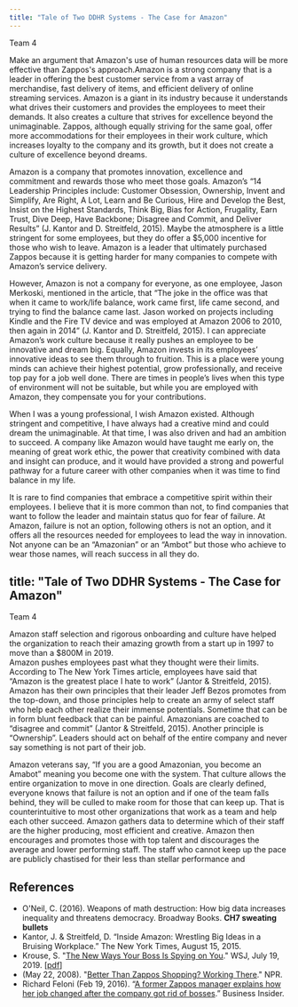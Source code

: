```yaml
---
title: "Tale of Two DDHR Systems - The Case for Amazon"
---
```


Team 4

Make an argument that Amazon's use of human resources data will be more effective than Zappos's approach.Amazon is a strong company that is a leader in offering the best customer service from a vast array of merchandise, fast delivery of items, and efficient delivery of online streaming services. Amazon is a giant in its industry because it understands what drives their customers and provides the employees to meet their demands. It also creates a culture that strives for excellence beyond the unimaginable. Zappos, although equally striving for the same goal, offer more accommodations for their employees in their work culture, which increases loyalty to the company and its growth, but it does not create a culture of excellence beyond dreams. 

Amazon is a company that promotes innovation, excellence and commitment and rewards those who meet those goals.  Amazon’s “14 Leadership Principles include:  Customer Obsession, Ownership, Invent and Simplify, Are Right, A Lot, Learn and Be Curious, Hire and Develop the Best, Insist on the Highest Standards, Think Big, Bias for Action, Frugality, Earn Trust, Dive Deep, Have Backbone; Disagree and Commit, and Deliver Results” (J. Kantor and D. Streitfeld, 2015). Maybe the atmosphere is a little stringent for some employees, but they do offer a $5,000 incentive for those who wish to leave. Amazon is a leader that ultimately purchased Zappos because it is getting harder for many companies to compete with Amazon’s service delivery. 

However, Amazon is not a company for everyone, as one employee, Jason Merkoski, mentioned  in the article, that “The joke in the office was that when it came to work/life balance, work came first, life came second, and trying to find the balance came last. Jason worked on projects including Kindle and the Fire TV device and was employed at Amazon 2006 to 2010, then again in 2014” (J. Kantor and D. Streitfeld, 2015). I can appreciate Amazon’s work culture because it really pushes an employee to be innovative and dream big. Equally, Amazon invests in its employees’ innovative ideas to see them through to fruition. This is a place were young minds can achieve their highest potential, grow professionally, and receive top pay for a job well done. There are times in people’s lives when this type of environment will not be suitable, but while you are employed with Amazon, they compensate you for your contributions. 

When I was a young professional, I wish Amazon existed. Although stringent and competitive, I have always had a creative mind and could dream the unimaginable. At that time, I was also driven and had an ambition to succeed. A company like Amazon would have taught me early on, the meaning of great work ethic, the power that creativity combined with data and insight can produce, and it would have provided a strong and powerful pathway for a future career with other companies when it was time to find balance in my life. 

It is rare to find companies that embrace a competitive spirit within their employees. I believe that it is more common than not, to find companies that want to follow the leader and maintain status quo for fear of failure. At Amazon, failure is not an option, following others is not an option, and it offers all the resources needed for employees to lead the way in innovation. Not anyone can be an “Amazonian” or an “Ambot” but those who achieve to wear those names, will reach success in all they do. 

title: "Tale of Two DDHR Systems - The Case for Amazon"
---

Team 4

Amazon staff selection and rigorous onboarding and culture have helped the organization to reach their amazing growth from a start up in 1997 to move than a $800M in 2019.  
Amazon pushes employees past what they thought were their limits.   According to The New York Times article, employees have said that “Amazon is the greatest place I hate to work” (Jantor & Streitfeld, 2015).  Amazon has their own principles that their leader Jeff Bezos promotes from the top-down, and those principles help to create an army of select staff who help each other realize their immense potentials.  Sometime that can be in form blunt feedback that can be painful.  Amazonians are coached to “disagree and commit” (Jantor & Streitfeld, 2015).  Another principle is “Ownership”.  Leaders should act on behalf of the entire company and never say something is not part of their job.

Amazon veterans say, “If you are a good Amazonian, you become an Amabot” meaning you become one with the system.  That culture allows the entire organization to move in one direction.  Goals are clearly defined, everyone knows that failure is not an option and if one of the team falls behind, they will be culled to make room for those that can keep up.  That is counterintuitive to most other organizations that work as a team and help each other succeed.  Amazon gathers data to determine which of their staff are the higher producing, most efficient and creative.  Amazon then encourages and promotes those with top talent and discourages the average and lower performing staff.   The staff who cannot keep up the pace are publicly chastised  for their less than stellar performance and 





## References

*	O'Neil, C. (2016). Weapons of math destruction: How big data increases inequality and threatens democracy. Broadway Books. **CH7 sweating bullets** 
*	Kantor, J. & Streitfeld, D. “Inside Amazon: Wrestling Big Ideas in a Bruising Workplace.” The New York Times, August 15, 2015. 
* Krouse, S. "[The New Ways Your Boss Is Spying on You](https://www.wsj.com/articles/the-new-ways-your-boss-is-spying-on-you-11563528604)." WSJ, July 19, 2019.   [[pdf](https://github.com/DS4PS/paf-586-summer-2019/raw/master/articles/the-new-ways-your-boss-is-spying-on-you.pdf)]  
*	(May 22, 2008). "[Better Than Zappos Shopping? Working There](https://www.npr.org/templates/story/story.php?storyId=90714119)." NPR. 
*	Richard Feloni (Feb 19, 2016). “[A former Zappos manager explains how her job changed after the company got rid of bosses](https://www.businessinsider.com/zappos-explains-how-her-job-radically-changed-after-switch-to-holacracy-2016-2).” Business Insider.
